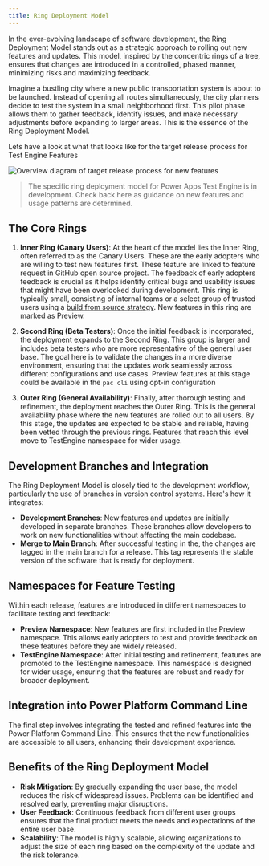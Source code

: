 ```yaml
---
title: Ring Deployment Model
---
```


In the ever-evolving landscape of software development, the Ring Deployment Model stands out as a strategic approach to rolling out new features and updates. This model, inspired by the concentric rings of a tree, ensures that changes are introduced in a controlled, phased manner, minimizing risks and maximizing feedback.

Imagine a bustling city where a new public transportation system is about to be launched. Instead of opening all routes simultaneously, the city planners decide to test the system in a small neighborhood first. This pilot phase allows them to gather feedback, identify issues, and make necessary adjustments before expanding to larger areas. This is the essence of the Ring Deployment Model.

Lets have a look at what that looks like for the target release process for Test Engine Features

![Overview diagram of target release process for new features](/PowerApps-TestEngine/context/media/release-process.png)

> The specific ring deployment model for Power Apps Test Engine is in development. Check back here as guidance on new features and usage patterns are determined.

## The Core Rings

1. **Inner Ring (Canary Users)**: At the heart of the model lies the Inner Ring, often referred to as the Canary Users. These are the early adopters who are willing to test new features first. These feature are linked to feature request in GitHub open source project. The feedback of early adopters feedback is crucial as it helps identify critical bugs and usability issues that might have been overlooked during development. This ring is typically small, consisting of internal teams or a select group of trusted users using a [build from source strategy](../examples/coe-kit-build-from-source-run-tests.md). New features in this ring are marked as Preview.

2. **Second Ring (Beta Testers)**: Once the initial feedback is incorporated, the deployment expands to the Second Ring. This group is larger and includes beta testers who are more representative of the general user base. The goal here is to validate the changes in a more diverse environment, ensuring that the updates work seamlessly across different configurations and use cases. Preview features at this stage could be available in the `pac cli` using opt-in configuration

3. **Outer Ring (General Availability)**: Finally, after thorough testing and refinement, the deployment reaches the Outer Ring. This is the general availability phase where the new features are rolled out to all users. By this stage, the updates are expected to be stable and reliable, having been vetted through the previous rings. Features that reach this level move to TestEngine namespace for wider usage.

## Development Branches and Integration

The Ring Deployment Model is closely tied to the development workflow, particularly the use of branches in version control systems. Here's how it integrates:

- **Development Branches**: New features and updates are initially developed in separate branches. These branches allow developers to work on new functionalities without affecting the main codebase.
- **Merge to Main Branch**: After successful testing in the, the changes are tagged in the main branch for a release. This tag represents the stable version of the software that is ready for deployment.

## Namespaces for Feature Testing

Within each release, features are introduced in different namespaces to facilitate testing and feedback:

- **Preview Namespace**: New features are first included in the Preview namespace. This allows early adopters to test and provide feedback on these features before they are widely released.
- **TestEngine Namespace**: After initial testing and refinement, features are promoted to the TestEngine namespace. This namespace is designed for wider usage, ensuring that the features are robust and ready for broader deployment.

## Integration into Power Platform Command Line

The final step involves integrating the tested and refined features into the Power Platform Command Line. This ensures that the new functionalities are accessible to all users, enhancing their development experience.

## Benefits of the Ring Deployment Model

- **Risk Mitigation**: By gradually expanding the user base, the model reduces the risk of widespread issues. Problems can be identified and resolved early, preventing major disruptions.
- **User Feedback**: Continuous feedback from different user groups ensures that the final product meets the needs and expectations of the entire user base.
- **Scalability**: The model is highly scalable, allowing organizations to adjust the size of each ring based on the complexity of the update and the risk tolerance.
